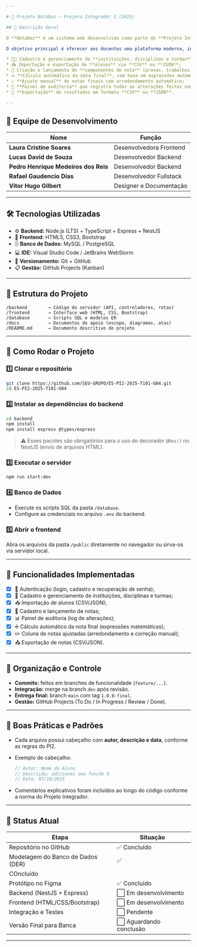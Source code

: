 ```yaml
---

# 📘 Projeto NotaDez – Projeto Integrador 2 (2025)

## 🧩 Descrição Geral

O **NotaDez** é um sistema web desenvolvido como parte do **Projeto Integrador 2 (PI2)** do curso de **Engenharia de Software – PUC-Campinas (2025)**.

O objetivo principal é oferecer aos docentes uma plataforma moderna, intuitiva e segura para **gestão de notas e turmas**, permitindo:

* 👩‍🏫 Cadastro e gerenciamento de **instituições, disciplinas e turmas**;
* 📥 Importação e exportação de **alunos** via **CSV** ou **JSON**;
* 🧮 Criação e lançamento de **componentes de nota** (provas, trabalhos, etc.);
* ➗ **Cálculo automático da nota final**, com base em expressões matemáticas personalizadas;
* ✏️ **Ajuste manual** de notas finais com arredondamento automático;
* 🧾 **Painel de auditoria** que registra todas as alterações feitas nas notas;
* 💾 **Exportação** de resultados em formato **CSV** ou **JSON**.

---
```


## 👥 Equipe de Desenvolvimento

| Nome                                 | Função                  |
| ------------------------------------ | ----------------------- |
| **Laura Cristine Soares**            | Desenvolvedora Frontend |
| **Lucas David de Souza**             | Desenvolvedor Backend   |
| **Pedro Henrique Medeiros dos Reis** | Desenvolvedor Backend   |
| **Rafael Gaudencio Dias**            | Desenvolvedor Fullstack |
| **Vitor Hugo Gilbert**               | Designer e Documentação |

---

## 🛠️ Tecnologias Utilizadas

* ⚙️ **Backend:** Node.js (LTS) + TypeScript + Express + NestJS
* 🎨 **Frontend:** HTML5, CSS3, Bootstrap
* 🗄️ **Banco de Dados:** MySQL / PostgreSQL
* 💻 **IDE:** Visual Studio Code / JetBrains WebStorm
* 🌳 **Versionamento:** Git + GitHub
* 📋 **Gestão:** GitHub Projects (Kanban)

---

## 📂 Estrutura do Projeto

```
/backend        → Código do servidor (API, controladores, rotas)
/frontend       → Interface web (HTML, CSS, Bootstrap)
/database       → Scripts SQL e modelos ER
/docs           → Documentos de apoio (escopo, diagramas, atas)
/README.md      → Documento descritivo do projeto
```

---

## 🚀 Como Rodar o Projeto

### 1️⃣ Clonar o repositório

```bash
git clone https://github.com/SEU-GRUPO/ES-PI2-2025-T101-G04.git
cd ES-PI2-2025-T101-G04
```

### 2️⃣ Instalar as dependências do backend

```bash
cd backend
npm install
npm install express @types/express
```

> ⚠️ Esses pacotes são obrigatórios para o uso do decorador `@Res()` no NestJS (envio de arquivos HTML).

### 3️⃣ Executar o servidor

```bash
npm run start:dev
```

### 4️⃣ Banco de Dados

* Execute os scripts SQL da pasta `/database`.
* Configure as credenciais no arquivo `.env` do backend.

### 5️⃣ Abrir o frontend

Abra os arquivos da pasta `/public` diretamente no navegador ou sirva-os via servidor local.

---

## 🧪 Funcionalidades Implementadas

* [x] 🔑 Autenticação (login, cadastro e recuperação de senha);
* [x] 🏫 Cadastro e gerenciamento de instituições, disciplinas e turmas;
* [x] 📥 Importação de alunos (CSV/JSON);
* [x] 📝 Cadastro e lançamento de notas;
* [x] 📊 Painel de auditoria (log de alterações);
* [x] ➗ Cálculo automático da nota final (expressões matemáticas);
* [x] ✏️ Coluna de notas ajustadas (arredondamento e correção manual);
* [x] 📤 Exportação de notas (CSV/JSON).

---

## 📌 Organização e Controle

* **Commits:** feitos em branches de funcionalidade (`feature/...`).
* **Integração:** merge na branch `dev` após revisão.
* **Entrega final:** branch `main` com tag `1.0.0-final`.
* **Gestão:** GitHub Projects (To Do / In Progress / Review / Done).

---

## 🧾 Boas Práticas e Padrões

* Cada arquivo possui cabeçalho com **autor, descrição e data**, conforme as regras do PI2.
* Exemplo de cabeçalho:

  ```ts
  // Autor: Nome do Aluno
  // Descrição: adicionei uma função X
  // Data: 07/10/2025
  ```
* Comentários explicativos foram incluídos ao longo do código conforme a norma do Projeto Integrador.

---

## 📅 Status Atual

| Etapa                             | Situação               |
| --------------------------------- | ---------------------- |
| Repositório no GitHub             | ✅ Concluído            |
| Modelagem do Banco de Dados (DER) | ✅
COncluído         |
| Protótipo no Figma                | ✅ Concluído            |
| Backend (NestJS + Express)        | ⬜ Em desenvolvimento   |
| Frontend (HTML/CSS/Bootstrap)     | ⬜ Em desenvolvimento   |
| Integração e Testes               | ⬜ Pendente             |
| Versão Final para Banca           | ⬜ Aguardando conclusão |

---

